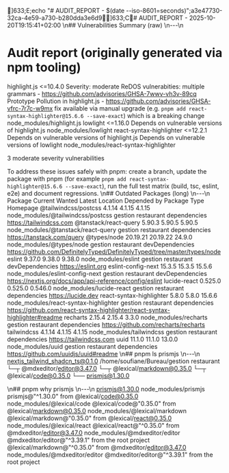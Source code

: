 ]633;E;echo "# AUDIT_REPORT - $(date --iso-8601=seconds)";a3e47730-32ca-4e59-a730-b280dda3e6d9]633;C# AUDIT_REPORT - 2025-10-20T19:15:41+02:00
\n## Vulnerabilities Summary (raw)
\n---\n

# Audit report (originally generated via npm tooling)

highlight.js <=10.4.0
Severity: moderate
ReDOS vulnerabities: multiple grammars - https://github.com/advisories/GHSA-7wwv-vh3v-89cq
Prototype Pollution in highlight.js - https://github.com/advisories/GHSA-vfrc-7r7c-w9mx
fix available via manual upgrade (e.g. `pnpm add react-syntax-highlighter@15.6.6 --save-exact`) which is a breaking change
node_modules/highlight.js
lowlight <=1.16.0
Depends on vulnerable versions of highlight.js
node_modules/lowlight
react-syntax-highlighter <=12.2.1
Depends on vulnerable versions of highlight.js
Depends on vulnerable versions of lowlight
node_modules/react-syntax-highlighter

3 moderate severity vulnerabilities

To address these issues safely with pnpm: create a branch, update the package with pnpm (for example `pnpm add react-syntax-highlighter@15.6.6 --save-exact`), run the full test matrix (build, tsc, eslint, e2e) and document regressions.
\n## Outdated Packages (long)
\n---\n
Package Current Wanted Latest Location Depended by Package Type Homepage
@tailwindcss/postcss 4.1.14 4.1.15 4.1.15 node_modules/@tailwindcss/postcss gestion restaurant dependencies https://tailwindcss.com
@tanstack/react-query 5.90.3 5.90.5 5.90.5 node_modules/@tanstack/react-query gestion restaurant dependencies https://tanstack.com/query
@types/node 20.19.21 20.19.22 24.9.0 node_modules/@types/node gestion restaurant devDependencies https://github.com/DefinitelyTyped/DefinitelyTyped/tree/master/types/node
eslint 9.37.0 9.38.0 9.38.0 node_modules/eslint gestion restaurant devDependencies https://eslint.org
eslint-config-next 15.3.5 15.3.5 15.5.6 node_modules/eslint-config-next gestion restaurant devDependencies https://nextjs.org/docs/app/api-reference/config/eslint
lucide-react 0.525.0 0.525.0 0.546.0 node_modules/lucide-react gestion restaurant dependencies https://lucide.dev
react-syntax-highlighter 5.8.0 5.8.0 15.6.6 node_modules/react-syntax-highlighter gestion restaurant dependencies https://github.com/react-syntax-highlighter/react-syntax-highlighter#readme
recharts 2.15.4 2.15.4 3.3.0 node_modules/recharts gestion restaurant dependencies https://github.com/recharts/recharts
tailwindcss 4.1.14 4.1.15 4.1.15 node_modules/tailwindcss gestion restaurant dependencies https://tailwindcss.com
uuid 11.1.0 11.1.0 13.0.0 node_modules/uuid gestion restaurant dependencies https://github.com/uuidjs/uuid#readme
\n## pnpm ls prismjs
\n---\n
nextjs_tailwind_shadcn_ts@0.1.0 /home/soufiane/Bureau/gestion restaurant
└─┬ @mdxeditor/editor@3.47.0
└─┬ @lexical/markdown@0.35.0
└─┬ @lexical/code@0.35.0
└── prismjs@1.30.0

\n## pnpm why prismjs
\n---\n
prismjs@1.30.0
node_modules/prismjs
prismjs@"^1.30.0" from @lexical/code@0.35.0
node_modules/@lexical/code
@lexical/code@"0.35.0" from @lexical/markdown@0.35.0
node_modules/@lexical/markdown
@lexical/markdown@"0.35.0" from @lexical/react@0.35.0
node_modules/@lexical/react
@lexical/react@"^0.35.0" from @mdxeditor/editor@3.47.0
node_modules/@mdxeditor/editor
@mdxeditor/editor@"^3.39.1" from the root project
@lexical/markdown@"^0.35.0" from @mdxeditor/editor@3.47.0
node_modules/@mdxeditor/editor
@mdxeditor/editor@"^3.39.1" from the root project
